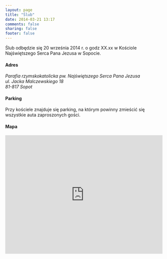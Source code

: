 ```yaml
---
layout: page
title: "Ślub"
date: 2014-03-21 13:17
comments: false
sharing: false
footer: false
---
```


Ślub odbędzie się 20 września 2014 r. o godz XX.xx w Kościole Najświętszego
Serca Pana Jezusa w Sopocie.

#### Adres
_Parafia rzymskokatolicka pw. Najświętszego Serca Pana Jezusa_  
_ul. Jacka Malczewskiego 18_  
_81-817 Sopot_

#### Parking
Przy kościele znajduje się parking, na którym powinny zmieścić się wszystkie
auta zaproszonych gości.

#### Mapa
<iframe src="https://www.google.com/maps/embed?pb=!1m18!1m12!1m3!1d2319.6739537046274!2d18.544681229069226!3d54.45104173249761!2m3!1f0!2f0!3f0!3m2!1i1024!2i768!4f13.1!3m3!1m2!1s0x0%3A0xe679e944c0f91540!2zS2_Fm2Npw7PFgiBOYWrFm3dpxJl0c3plZ28gU2VyY2EgUGFuYSBKZXp1c2E!5e0!3m2!1sen!2s!4v1396779403833" width="500" height="375" frameborder="0" style="border:0"></iframe>
